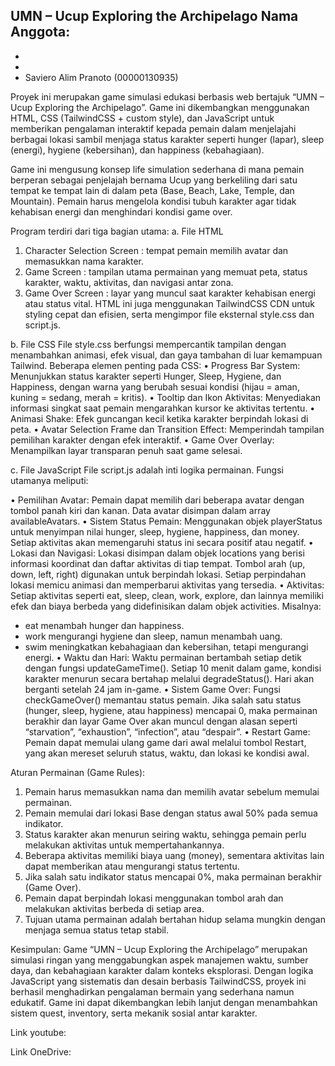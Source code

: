 UMN – Ucup Exploring the Archipelago
Nama Anggota: 
-
-
-
- Saviero Alim Pranoto (00000130935)

Proyek ini merupakan game simulasi edukasi berbasis web bertajuk “UMN – Ucup Exploring the Archipelago”. Game ini dikembangkan menggunakan HTML, CSS (TailwindCSS + custom style), dan JavaScript
untuk memberikan pengalaman interaktif kepada pemain dalam menjelajahi berbagai lokasi sambil menjaga status karakter seperti hunger (lapar), sleep (energi), hygiene (kebersihan), dan happiness (kebahagiaan).

Game ini mengusung konsep life simulation sederhana di mana pemain berperan sebagai penjelajah bernama Ucup yang berkeliling dari satu tempat ke tempat lain di dalam peta (Base, Beach, Lake, Temple, dan Mountain). 
Pemain harus mengelola kondisi tubuh karakter agar tidak kehabisan energi dan menghindari kondisi game over.

Program terdiri dari tiga bagian utama:
a.	File HTML
1.	Character Selection Screen : tempat pemain memilih avatar dan memasukkan nama karakter.
2.	Game Screen : tampilan utama permainan yang memuat peta, status karakter, waktu, aktivitas, dan navigasi antar zona.
3.	Game Over Screen : layar yang muncul saat karakter kehabisan energi atau status vital.
HTML ini juga menggunakan TailwindCSS CDN untuk styling cepat dan efisien, serta mengimpor file eksternal style.css dan script.js.

b.	File CSS
File style.css berfungsi mempercantik tampilan dengan menambahkan animasi, efek visual, dan gaya tambahan di luar kemampuan Tailwind.
Beberapa elemen penting pada CSS:
•	Progress Bar System: Menunjukkan status karakter seperti Hunger, Sleep, Hygiene, dan Happiness, dengan warna yang berubah sesuai kondisi (hijau = aman, kuning = sedang, merah = kritis).
•	Tooltip dan Ikon Aktivitas: Menyediakan informasi singkat saat pemain mengarahkan kursor ke aktivitas tertentu.
•	Animasi Shake: Efek guncangan kecil ketika karakter berpindah lokasi di peta.
•	Avatar Selection Frame dan Transition Effect: Memperindah tampilan pemilihan karakter dengan efek interaktif.
•	Game Over Overlay: Menampilkan layar transparan penuh saat game selesai.

c.	File JavaScript
File script.js adalah inti logika permainan.
Fungsi utamanya meliputi:

•	Pemilihan Avatar:
Pemain dapat memilih dari beberapa avatar dengan tombol panah kiri dan kanan. Data avatar disimpan dalam array availableAvatars.
•	Sistem Status Pemain:
Menggunakan objek playerStatus untuk menyimpan nilai hunger, sleep, hygiene, happiness, dan money. Setiap aktivitas akan memengaruhi status ini secara positif atau negatif.
•	Lokasi dan Navigasi:
Lokasi disimpan dalam objek locations yang berisi informasi koordinat dan daftar aktivitas di tiap tempat. Tombol arah (up, down, left, right) digunakan untuk berpindah lokasi. Setiap perpindahan lokasi memicu animasi dan memperbarui aktivitas yang tersedia.
•	Aktivitas:
Setiap aktivitas seperti eat, sleep, clean, work, explore, dan lainnya memiliki efek dan biaya berbeda yang didefinisikan dalam objek activities. Misalnya:
-	eat menambah hunger dan happiness.
-	work mengurangi hygiene dan sleep, namun menambah uang.
-	swim meningkatkan kebahagiaan dan kebersihan, tetapi mengurangi energi.
•	Waktu dan Hari:
Waktu permainan bertambah setiap detik dengan fungsi updateGameTime(). Setiap 10 menit dalam game, kondisi karakter menurun secara bertahap melalui degradeStatus(). Hari akan berganti setelah 24 jam in-game.
•	Sistem Game Over:
Fungsi checkGameOver() memantau status pemain. Jika salah satu status (hunger, sleep, hygiene, atau happiness) mencapai 0, maka permainan berakhir dan layar Game Over akan muncul dengan alasan seperti “starvation”, “exhaustion”, “infection”, atau “despair”.
•	Restart Game:
Pemain dapat memulai ulang game dari awal melalui tombol Restart, yang akan mereset seluruh status, waktu, dan lokasi ke kondisi awal.

Aturan Permainan (Game Rules):
1.	Pemain harus memasukkan nama dan memilih avatar sebelum memulai permainan.
2.	Pemain memulai dari lokasi Base dengan status awal 50% pada semua indikator.
3.	Status karakter akan menurun seiring waktu, sehingga pemain perlu melakukan aktivitas untuk mempertahankannya.
4.	Beberapa aktivitas memiliki biaya uang (money), sementara aktivitas lain dapat memberikan atau mengurangi status tertentu.
5.	Jika salah satu indikator status mencapai 0%, maka permainan berakhir (Game Over).
6.	Pemain dapat berpindah lokasi menggunakan tombol arah dan melakukan aktivitas berbeda di setiap area.
7.	Tujuan utama permainan adalah bertahan hidup selama mungkin dengan menjaga semua status tetap stabil.

Kesimpulan:
Game “UMN – Ucup Exploring the Archipelago” merupakan simulasi ringan yang menggabungkan aspek manajemen waktu, sumber daya, dan kebahagiaan karakter dalam konteks eksplorasi. 
Dengan logika JavaScript yang sistematis dan desain berbasis TailwindCSS, proyek ini berhasil menghadirkan pengalaman bermain yang sederhana namun edukatif. 
Game ini dapat dikembangkan lebih lanjut dengan menambahkan sistem quest, inventory, serta mekanik sosial antar karakter.

Link youtube:

Link OneDrive:

